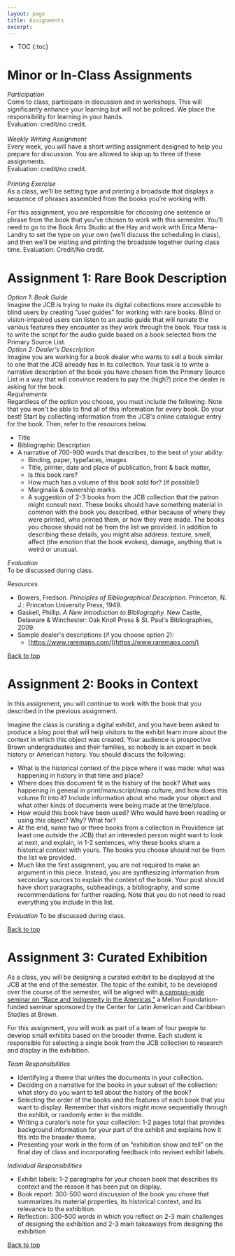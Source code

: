 ```yaml
---
layout: page
title: Assignments
excerpt: 
---
```


* TOC
{:toc}

# Minor or In-Class Assignments
*Participation*  
Come to class, participate in discussion and in workshops. This will significantly enhance your learning but will not be policed. We place the responsibility for learning in your hands.  
Evaluation: credit/no credit. 
<br><br>
*Weekly Writing Assignment*  
Every week, you will have a short writing assignment designed to help you prepare for discussion. You are allowed to skip up to three of these assignments.   
Evaluation: credit/no credit.
<br><br>
*Printing Exercise*  
As a class, we’ll be setting type and printing a broadside that displays a sequence of phrases assembled from the books you’re working with. 

For this assignment, you are responsible for choosing one sentence or phrase from the book that you’ve chosen to work with this semester. You’ll need to go to the Book Arts Studio at the Hay and work with Erica Mena-Landry to set the type on your own (we’ll discuss the scheduling in class), and then we’ll be visiting and printing the broadside together during class time. Evaluation: Credit/No credit.

# Assignment 1: Rare Book Description 
*Option 1: Book Guide*  
Imagine the JCB is trying to make its digital collections more accessible to blind users by creating “user guides” for working with rare books. Blind or vision-impaired users can listen to an audio guide that will narrate the various features they encounter as they work through the book. Your task is to write the script for the audio guide based on a book selected from the Primary Source List.
<br>
*Option 2: Dealer's Description*   
Imagine you are working for a book dealer who wants to sell a book similar to one that the JCB already has in its collection. Your task is to write a narrative description of the book you have chosen from the Primary Source List in a way that will convince readers to pay the (high?) price the dealer is asking for the book.
<br>
*Requirements*  
Regardless of the option you choose, you must include the following. Note that you won't be able to find all of this information for every book. Do your best! Start by collecting information from the JCB's online catalogue entry for the book. Then, refer to the resources below.
* Title
* Bibliographic Description 
* A narrative of 700-900 words that describes, to the best of your ability:
	* Binding, paper, typefaces, images
	* Title, printer, date and place of publication, front & back matter, 
	* Is this book rare? 
	* How much has a volume of this book sold for? (if possible!)
	* Marginalia & ownership marks.
	* A suggestion of 2-3 books from the JCB collection that the patron might consult next. These books should have something material in common with the book you described, either because of where they were printed, who printed them, or how they were made.  The books you choose should not be from the list we provided.
	In addition to describing these details, you might also address: texture, smell, affect (the emotion that the book evokes), damage, anything that is weird or unusual.


*Evaluation*  
To be discussed during class. 


*Resources*  
* Bowers, Fredson. *Principles of Bibliographical Description.* Princeton, N. J.: Princeton University Press, 1949.
* Gaskell, Phillip. *A New Introduction to Bibliography.* New Castle, Delaware & Winchester: Oak Knoll Press & St. Paul's Bibliographies, 2009.
* Sample dealer's descriptions (if you choose option 2):
	* [https://www.raremaps.com/](https://www.raremaps.com/)


<a href="#top">Back to top</a>

# Assignment 2: Books in Context

In this assignment, you will continue to work with the book that you described in the previous assignment.

Imagine the class is curating a digital exhibit, and you have been asked to produce a blog post that will help visitors to the exhibit learn more about the context in which this object was created. Your audience is prospective Brown undergraduates and their families, so nobody is an expert in book history or American history. You should discuss the following:
* What is the historical context of the place where it was made: what was happening in history in that time and place? 
* Where does this document fit in the history of the book? What was happening in general in print/manuscript/map culture, and how does this volume fit into it? Include information about who made your object and what other kinds of documents were being made at the time/place.
* How would this book have been used? Who would have been reading or using this object? Why? What for?
* At the end, name two or three books from a collection in Providence (at least one outside the JCB) that an interested person might want to look at next, and explain, in 1-2 sentences, why these books share a historical context with yours. The books you choose should not be from the list we provided.
* Much like the first assignment, you are not required to make an argument in this piece. Instead, you are synthesizing information from secondary sources to explain the context of the book.  Your post should have short paragraphs, subheadings, a bibliography, and some recommendations for further reading. Note that you do not need to read everything you include in this list.


*Evaluation*
To be discussed during class. 


<a href="#top">Back to top</a>

# Assignment 3: Curated Exhibition

As a class, you will be designing a curated exhibit to be displayed at the JCB at the end of the semester. The topic of the exhibit, to be developed over the course of the semester, will be aligned with [a campus-wide seminar on “Race and Indigeneity in the Americas,”](https://watson.brown.edu/clacs/sawyer-seminar-series) a Mellon Foundation-funded seminar sponsored by the Center for Latin American and Caribbean Studies at Brown.  

For this assignment, you will work as part of a team of four people to develop small exhibits based on the broader theme. Each student is responsible for selecting a single book from the JCB collection to research and display in the exhibition. 


*Team Responsibilities*  
* Identifying a theme that unites the documents in your collection.
* Deciding on a narrative for the books in your subset of the collection: what story do you want to tell about the history of the book?
* Selecting the order of the books and the features of each book that you want to display. Remember that visitors might move sequentially through the exhibit, or randomly enter in the middle.
* Writing a curator’s note for your collection: 1-2 pages total that provides background information for your part of the exhibit and explains how it fits into the broader theme.
* Presenting your work in the form of an “exhibition show and tell” on the final day of class and incorporating feedback into revised exhibit labels.


*Individual Responsibilities*
* Exhibit labels: 1-2 paragraphs for your chosen book that describes its context and the reason it has been put on display.
* Book report: 300-500 word discussion of the book you chose that summarizes its material properties, its historical context, and its relevance to the exhibition.
* Reflection: 300-500 words in which you reflect on 2-3 main challenges of designing the exhibition and 2-3 main takeaways from designing the exhibition


<a href="#top">Back to top</a>
